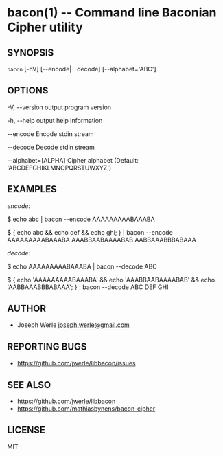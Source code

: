 bacon(1) -- Command line Baconian Cipher utility
=================================

## SYNOPSIS

`bacon` [-hV] [--encode|--decode] [--alphabet='ABC']

## OPTIONS

  -V, --version
      output program version

  -h, --help
      output help information

  --encode
      Encode stdin stream

  --decode
      Decode stdin stream

  --alphabet=[ALPHA]
      Cipher alphabet (Default: 'ABCDEFGHIKLMNOPQRSTUWXYZ')

## EXAMPLES

*encode:*

  $ echo abc | bacon --encode
  AAAAAAAAABAAABA

  $ { echo abc && echo def && echo ghi; }  | bacon --encode
  AAAAAAAAABAAABA
  AAABBAABAAAABAB
  AABBAAABBBABAAA

*decode:*

  $ echo AAAAAAAAABAAABA | bacon --decode
  ABC

  $ { echo 'AAAAAAAAABAAABA' && echo 'AAABBAABAAAABAB' && echo 'AABBAAABBBABAAA'; } | bacon --decode
  ABC
  DEF
  GHI

## AUTHOR

  - Joseph Werle <joseph.werle@gmail.com>

## REPORTING BUGS

  - <https://github.com/jwerle/libbacon/issues>

## SEE ALSO

  - <https://github.com/jwerle/libbacon>
  - <https://github.com/mathiasbynens/bacon-cipher>

## LICENSE

MIT
